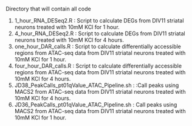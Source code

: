 Directory that will contain all code

1. 1_hour_RNA_DESeq2.R : Script to calculate DEGs from DIV11 striatal neurons treated with 10mM KCl for 1 hour. 
2. 4_hour_RNA_DESeq2.R : Script to calculate DEGs from DIV11 striatal neurons treated with 10mM KCl for 4 hours.
3. one_hour_DAR_calls.R : Script to calculate differentially accessible regions from ATAC-seq data from DIV11 striatal neurons treated with 10mM KCl for 1 hour.
4. four_hour_DAR_calls.R : Script to calculate differentially accessible regions from ATAC-seq data from DIV11 striatal neurons treated with 10mM KCl for 4 hours.
5. JD38_PeakCalls_pt01qValue_ATAC_Pipeline.sh : :Call peaks using MACS2 from ATAC-seq data from DIV11 striatal neurons treated with 10mM KCl for 4 hours.
6. JD36_PeakCalls_pt01qValue_ATAC_Pipeline.sh : Call peaks using MACS2 from ATAC-seq data from DIV11 striatal neurons treated with 10mM KCl for 1 hour.
